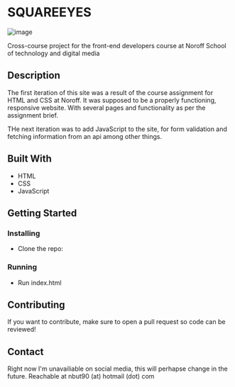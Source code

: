# SQUAREEYES

![image](https://darling-jelly-e3b55d.netlify.app/images/se_home.jpg)

Cross-course project for the front-end developers course at Noroff School of technology and digital media

## Description

The first iteration of this site was a result of the course assignment for HTML and CSS at Noroff. It was supposed to be a properly functioning, responsive website. With several pages and functionality as per the assignment brief. 

THe next iteration was to add JavaScript to the site, for form validation and fetching information from an api among other things. 

## Built With

- HTML
- CSS
- JavaScript

## Getting Started

### Installing

- Clone the repo:

### Running

- Run index.html

## Contributing

If you want to contribute, make sure to open a pull request so code can be reviewed!

## Contact

Right now I'm unavailiable on social media, this will perhapse change in the future.
Reachable at nbut90 (at) hotmail (dot) com
